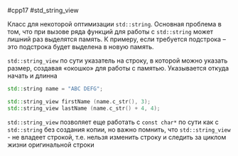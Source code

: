 #cpp17 #std_string_view

Класс для некоторой оптимизации `std::string`. Основная проблема в том, что при вызове ряда функций для работы с `std::string` может лишний раз выделятся память. К примеру, если требуется подстрока – это подстрока будет выделена в новую память.

`std::string_view` по сути указатель на строку, в которой можно указать размер, создавая «окошко» для работы с памятью. Указывается откуда начать и длинна
```c++
std::string name = "ABC DEFG";

std::string_view firstName (name.c_str(), 3);
std::string_view lastName (name.c_str() + 4, 4);
```
`std::string_view` позволяет еще работать с `const char*` по сути как с `std::string` без создания копии, но важно помнить, что `std::string_view` - не владеет строкой, т.е. нельзя изменить строку и следить за циклом жизни оригинальной строки

